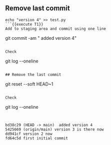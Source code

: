 ## Remove last commit

```
echo "version 4" >> test.py
```{{execute T1}}
Add to staging area and commit using one line
```
git commit -am " added version 4"
```{{execute T1}}

Check 
```
git log --oneline
```{{execute T1}}

## Remove the last commit
```
git reset --soft HEAD~1
```{{execute T1}}

Check 
```
git log --oneline 
```{{execute T1}}


bd38c29 (HEAD -> main)  added version 4
5425669 (origin/main) version 3 is there now
dd941cf version 2 now
fd64c5d first initial commit





